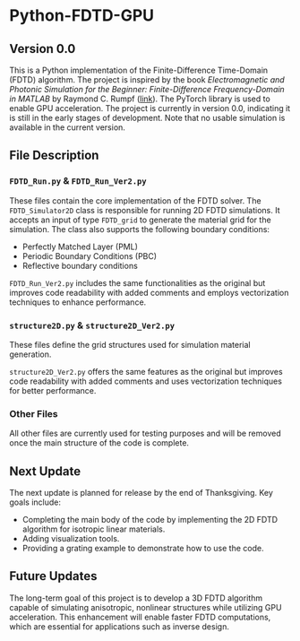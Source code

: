 # Python-FDTD-GPU  
## Version 0.0  

This is a Python implementation of the Finite-Difference Time-Domain (FDTD) algorithm. The project is inspired by the book *Electromagnetic and Photonic Simulation for the Beginner: Finite-Difference Frequency-Domain in MATLAB* by Raymond C. Rumpf ([link](https://empossible.net/fdfdbook/)). The PyTorch library is used to enable GPU acceleration. The project is currently in version 0.0, indicating it is still in the early stages of development. Note that no usable simulation is available in the current version.  

## File Description  

### `FDTD_Run.py` & `FDTD_Run_Ver2.py`  
These files contain the core implementation of the FDTD solver. The `FDTD_Simulator2D` class is responsible for running 2D FDTD simulations. It accepts an input of type `FDTD_grid` to generate the material grid for the simulation. The class also supports the following boundary conditions:
- Perfectly Matched Layer (PML)  
- Periodic Boundary Conditions (PBC)  
- Reflective boundary conditions  

`FDTD_Run_Ver2.py` includes the same functionalities as the original but improves code readability with added comments and employs vectorization techniques to enhance performance.  

### `structure2D.py` & `structure2D_Ver2.py`  
These files define the grid structures used for simulation material generation.  

`structure2D_Ver2.py` offers the same features as the original but improves code readability with added comments and uses vectorization techniques for better performance.  

### Other Files  
All other files are currently used for testing purposes and will be removed once the main structure of the code is complete.  

## Next Update  

The next update is planned for release by the end of Thanksgiving. Key goals include:  
- Completing the main body of the code by implementing the 2D FDTD algorithm for isotropic linear materials.  
- Adding visualization tools.  
- Providing a grating example to demonstrate how to use the code.  

## Future Updates  

The long-term goal of this project is to develop a 3D FDTD algorithm capable of simulating anisotropic, nonlinear structures while utilizing GPU acceleration. This enhancement will enable faster FDTD computations, which are essential for applications such as inverse design.  
